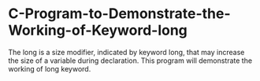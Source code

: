 # C-Program-to-Demonstrate-the-Working-of-Keyword-long
The long is a size modifier, indicated by keyword long, that may increase the size of a variable during declaration. This program will demonstrate the working of long keyword.
